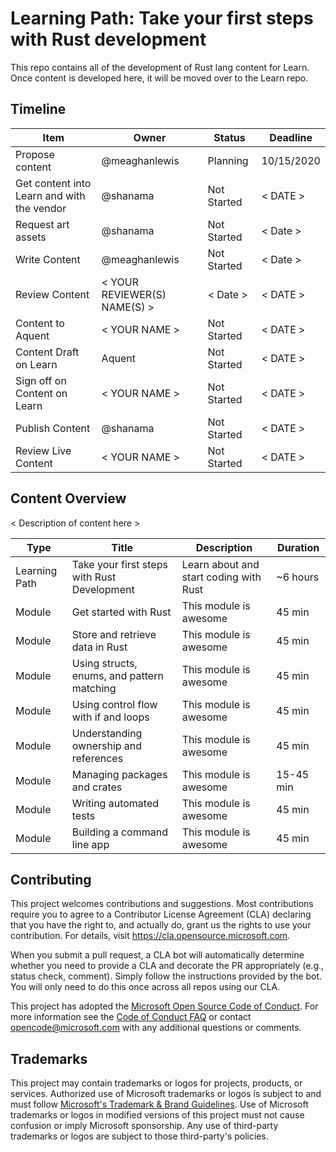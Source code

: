 # Learning Path: Take your first steps with Rust development

This repo contains all of the development of Rust lang content for Learn. Once content is developed here, it will be moved over to the Learn repo.

## Timeline

| Item | Owner | Status | Deadline |
|------|-------|--------|----------|
| Propose content | @meaghanlewis | Planning | 10/15/2020 |
| Get content into Learn and with the vendor | @shanama | Not Started | < DATE > |
| Request art assets | @shanama | Not Started | < Date > |
| Write Content | @meaghanlewis | Not Started | < Date > |
| Review Content | < YOUR REVIEWER(S) NAME(S) > | < Date > | < DATE > |
| Content to Aquent | < YOUR NAME > | Not Started | < DATE > |
| Content Draft on Learn | Aquent | Not Started | < DATE > |
| Sign off on Content on Learn | < YOUR NAME > | Not Started | < DATE > |
| Publish Content | @shanama | Not Started | < DATE > |
| Review Live Content | < YOUR NAME > | Not Started | < DATE > |

## Content Overview

< Description of content here >

| Type | Title | Description | Duration |
|------|-------|-------------|----------|
| Learning Path | Take your first steps with Rust Development | Learn about and start coding with Rust | ~6 hours |
| Module | Get started with Rust | This module is awesome | 45 min |
| Module | Store and retrieve data in Rust | This module is awesome | 45 min |
| Module | Using structs, enums, and pattern matching | This module is awesome | 45 min |
| Module | Using control flow with if and loops | This module is awesome | 45 min |
| Module | Understanding ownership and references | This module is awesome | 45 min |
| Module | Managing packages and crates | This module is awesome | 15-45 min |
| Module | Writing automated tests | This module is awesome | 45 min |
| Module | Building a command line app |  This module is awesome | 45 min |

## Contributing

This project welcomes contributions and suggestions.  Most contributions require you to agree to a
Contributor License Agreement (CLA) declaring that you have the right to, and actually do, grant us
the rights to use your contribution. For details, visit https://cla.opensource.microsoft.com.

When you submit a pull request, a CLA bot will automatically determine whether you need to provide
a CLA and decorate the PR appropriately (e.g., status check, comment). Simply follow the instructions
provided by the bot. You will only need to do this once across all repos using our CLA.

This project has adopted the [Microsoft Open Source Code of Conduct](https://opensource.microsoft.com/codeofconduct/).
For more information see the [Code of Conduct FAQ](https://opensource.microsoft.com/codeofconduct/faq/) or
contact [opencode@microsoft.com](mailto:opencode@microsoft.com) with any additional questions or comments.

## Trademarks

This project may contain trademarks or logos for projects, products, or services. Authorized use of Microsoft 
trademarks or logos is subject to and must follow 
[Microsoft's Trademark & Brand Guidelines](https://www.microsoft.com/en-us/legal/intellectualproperty/trademarks/usage/general).
Use of Microsoft trademarks or logos in modified versions of this project must not cause confusion or imply Microsoft sponsorship.
Any use of third-party trademarks or logos are subject to those third-party's policies.
